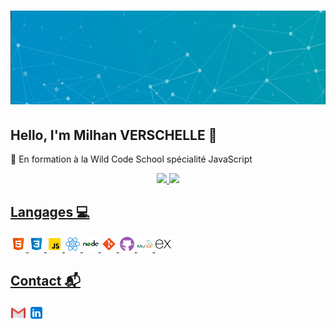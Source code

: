 <h1 align="center">
  <img width="100%" height="150px" src="./assets/baniere.png" alt="baniere" />
</h1>

## Hello, I'm Milhan VERSCHELLE  👋

<p>💼 En formation à la Wild Code School spécialité JavaScript</p>

<div align="center">
  <a href="https://github.com/Pimpuss">
  <img height="150em" src="https://github-readme-stats.vercel.app/api?username=Pimpuss&show_icons=true&theme=buefy&include_all_commits=true&count_private=true"/>
  <img height="150em" src="https://github-readme-stats.vercel.app/api/top-langs/?username=Pimpuss&layout=compact&langs_count=7&theme=buefy"/>
</div >  
 

## Langages 💻

<div>
<img width="25px" src="./assets/html5.svg" alt="HTML5">
<img width="25px" src="./assets/css3.svg" alt="CSS3">
<img width="25px" src="./assets/javascript.svg" alt="Javascript">
<img width="25px" src="./assets/react.svg" alt="react">
<img width="25px" src="./assets/nodedotjs.svg" alt="node">
<img width="25px" src="./assets/git.svg" alt="git">
<img width="25px" src="./assets/github.svg" alt="gihub">
<img width="25px" src="./assets/mysql.svg" alt="mysql">
<img width="25px" src="./assets/express.svg" alt="express">
</div>

## Contact 📬

<a href="mailto:milhan.verschelle@gmail.com"><img width="25px" src="./assets/gmail.svg" alt="gmail"></img></a>
<a href="https://www.linkedin.com/in/milhan-verschelle-049210177/"><img width="25px" src="./assets/linkedin.svg" alt="linkedin"></img></a>
